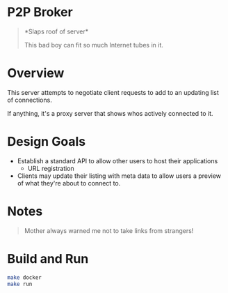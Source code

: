 # P2P Broker

> \*Slaps roof of server\*
>
> This bad boy can fit so much Internet tubes in it.

# Overview

This server attempts to negotiate client requests to add to an updating list of connections.

If anything, it's a proxy server that shows whos actively connected to it.

# Design Goals

- Establish a standard API to allow other users to host their applications
  - URL registration
- Clients may update their listing with meta data to allow users a preview of what they're about to connect to.

# Notes

> Mother always warned me not to take links from strangers!

# Build and Run

```sh
make docker
make run
```
